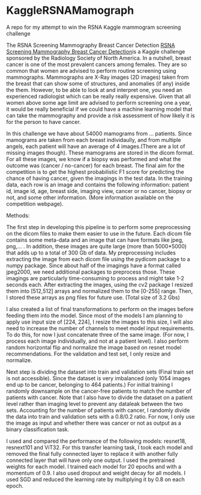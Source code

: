 # KaggleRSNAMamograph
A repo for my attempt to win the RSNA Kaggle mammogram screening challenge


The RSNA Screening Mammography Breast Cancer Detection <a href = "https://www.kaggle.com/competitions/rsna-breast-cancer-detection/">RSNA Screening Mammography Breast Cancer Detection</a>is a Kaggle challenge sponsored by the Radiology Society of North America. In a nutshell, breast cancer is one of the most prevalent cancers among females. They are so common that women are  advised to perform routine screening using mammographs. Mammographs are X-Ray images (2D images) taken from the breast that can show some of structures, and anomalies (if any) inside the them. However, to be able to look at and interpret one, you need an experienced radiologist which can be really really expensive. Given that all women above some age limit are advised to perform screening one a year, it would be really beneficial if we could have a machine learning model that can take the mammography and provide a risk assessment of how likely it is for the person to have cancer.

In this challenge we have about 54000 mamograms from ... patients. Since mamograms are taken from each breast individaully, and from multiple angels, each patient will have an average of 4 images.(There are a lot of missing images though). These mamograms are stored in the dicom format. For all these images, we know if a biopsy was performed and what the outcome was (cancer / no-cancer) for each breast. The final aim for the competition is to get the highest probabilistic F1 score for predicting the chance of having cancer, given the imagings in the test data. In the training data, each row is an image and contains the following information: patient id, image id, age, breast side, imaging view, cancer or no cancer, biopsy or not, and some other information. (More information available on the competition webpage).

Methods:

The first step in developing this pipeline is to perform some preprocessing on the dicom files to make them easier to use in the future. Each dicom file contains some meta-data and an image that can have formats like jpeg, png,... . In addition, these images are quite large (more than 5000*5000) that adds up to a total of 300 Gb of data. My preprocessing includes extracting the image from each dicom file using the pydicom package to a numpy package. Since about half of the imagings have a format called jpeg2000, we need additional packages to preprocess those. These imagings are particularly time-consuming to process and might take 1-2 seconds each. After extracting the images, using the cv2 package I resized them into [512,512] arrays and normalized them to the [0-255] range. Then, I stored these arrays as png files for future use. (Total size of 3.2 Gbs)

I also created a list of final transformations to perform on the images before feeding them into the model. Since most of the models I am planning to apply use input size of [224, 224], I resize the images to this size, I will also need to increase the number of channels to meet model input requirements. To do this, for now I just concatenate three of the same image. (For now, I process each image individually, and not at a patient level). I also perform random horizontal flip and normalize the image based on resnet model recommendations. For the validation and test set, I only resize and normalize.

Next step is dividing the dataset into train and validation sets (Final train set is not accessible). Since the dataset is very imbalanced (only 1054 images end up to be cancer, belonging to 464 patients.) For initial training I randomly downsample on the cancer-free patients to match the number of patients with cancer. Note that I also have to divide the dataset on a patient level rather than imaging level to prevent any dataleak between the two sets. Accounting for the number of patients with cancer, I randomly divide the data into train and validation sets with a 0.8/0.2 ratio. For now, I only use the image as input and whether there was cancer or not as output as a binary classification task.

I used and compared the performance of the following models: resnet18, resnext101 and ViT32. For this transfer learning task, I took each model and removed the final fully connected layer to replace it with another fully connected layer that will have only one output. I used the pretrained weights for each model. I trained each model for 20 epochs and with a momentum of 0.9. I also used dropout and weight decay for all models. I used SGD and reduced the learning rate by multiplying it by 0.8 on each epoch.





